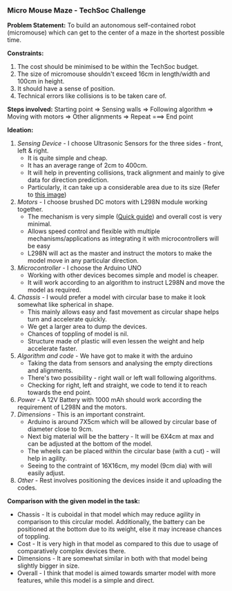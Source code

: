 ### Micro Mouse Maze - TechSoc Challenge
**Problem Statement:** To build an autonomous self-contained robot (micromouse) which can get to the center of a maze in the shortest possible time.

**Constraints:**
1. The cost should be minimised to be within the TechSoc budget.
2. The size of micromouse shouldn't exceed 16cm in length/width and 100cm in height.
3. It should have a sense of position.
4. Technical errors like collisions is to be taken care of.

**Steps involved:** Starting point => Sensing walls => Following algorithm => Moving with motors => Other alignments => Repeat ===> End point

**Ideation:**
1. *Sensing Device* - I choose Ultrasonic Sensors for the three sides - front, left & right.
    * It is quite simple and cheap.
    * It has an average range of 2cm to 400cm.
    * It will help in preventing collisions, track alignment and mainly to give data for direction prediction.
    * Particularly, it can take up a considerable area due to its size (Refer to [this image](https://lh3.googleusercontent.com/proxy/gITqDVEkqnUEgdMdbilWE8spWSAW0hd7HbIdfNND8J19nQKKN5ioEOP6KyrnxrZBFA2c5idda3BOi64t6KXxOg1Rfovo_-dBS3klXiVhZNg5rLBItV1Daq1eXEXzrzGlHzHXIFrO-rqkl0NlIinWWPowSuw8j3uVriGM_o6Aai4))
2. *Motors* - I choose brushed DC motors with L298N module working together.
    * The mechanism is very simple ([Quick guide](https://dronebotworkshop.com/dc-motors-l298n-h-bridge/)) and overall cost is very minimal.
    * Allows speed control and flexible with multiple mechanisms/applications as integrating it with microcontrollers will be easy
    * L298N will act as the master and instruct the motors to make the model move in any particular direction.
3. *Microcontroller* - I choose the Arduino UNO
    * Working with other devices becomes simple and model is cheaper.
    * It will work according to an algorithm to instruct L298N and move the model as required.
4. *Chassis* - I would prefer a model with circular base to make it look somewhat like spherical in shape.
    * This mainly allows easy and fast movement as circular shape helps turn and accelerate quickly.
    * We get a larger area to dump the devices.
    * Chances of toppling of model is nil.
    * Structure made of plastic will even lessen the weight and help accelerate faster.
5. *Algorithm and code* - We have got to make it with the arduino
    * Taking the data from sensors and analysing the empty directions and alignments.
    * There's two possibility - right wall or left wall following algorithms.
    * Checking for right, left and straight, we code to tend it to reach towards the end point.
6. *Power* - A 12V Battery with 1000 mAh should work according the requirement of L298N and the motors.
7. *Dimensions* - This is an important constraint.
    * Arduino is around 7X5cm which will be allowed by circular base of diameter close to 9cm.
    * Next big material will be the battery - It will be 6X4cm at max and can be adjusted at the bottom of the model.
    * The wheels can be placed within the circular base (with a cut) - will help in agility.
    * Seeing to the contraint of 16X16cm, my model (9cm dia) with will easily adjust.
8. *Other* - Rest involves positioning the devices inside it and uploading the codes.

**Comparison with the given model in the task:**
* Chassis - It is cuboidal in that model  which may reduce agility in comparison to this circular model. Additionally, the battery can be positioned at the bottom due to its weight, else it may increase chances of toppling.
* Cost - It is very high in that model as compared to this due to usage of comparatively complex devices there.
* Dimensions - It are somewhat similar in both with that model being slightly bigger in size.
* Overall - I think that model is aimed towards smarter model with more features, while this model is a simple and direct.
